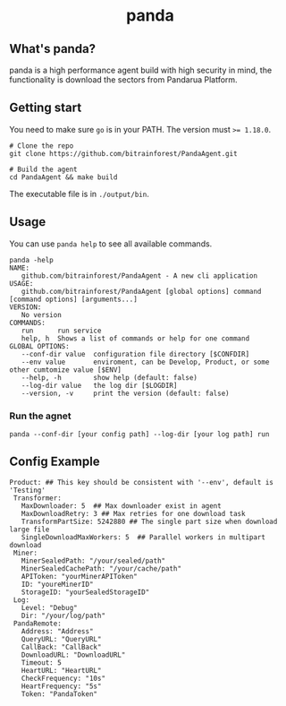 <h1 align="center">panda</h1>

## What's panda?

panda is a high performance agent build with high security in mind, the functionality is download the sectors from Pandarua Platform.

## Getting start

You need to make sure `go` is in your PATH. The version must `>= 1.18.0`.

```shell
# Clone the repo
git clone https://github.com/bitrainforest/PandaAgent.git

# Build the agent
cd PandaAgent && make build
```

The executable file is in `./output/bin`.

## Usage

You can use `panda help` to see all available commands.

```shell
panda -help
NAME:
   github.com/bitrainforest/PandaAgent - A new cli application
USAGE:
   github.com/bitrainforest/PandaAgent [global options] command [command options] [arguments...]
VERSION:
   No version
COMMANDS:
   run      run service
   help, h  Shows a list of commands or help for one command
GLOBAL OPTIONS:
   --conf-dir value  configuration file directory [$CONFDIR]
   --env value       enviroment, can be Develop, Product, or some other cumtomize value [$ENV]
   --help, -h        show help (default: false)
   --log-dir value   the log dir [$LOGDIR]
   --version, -v     print the version (default: false)
```

### Run the agnet

```shell
panda --conf-dir [your config path] --log-dir [your log path] run
```

## Config Example

```shell
Product: ## This key should be consistent with '--env', default is 'Testing'
 Transformer:
   MaxDownloader: 5  ## Max downloader exist in agent
   MaxDownloadRetry: 3 ## Max retries for one download task
   TransformPartSize: 5242880 ## The single part size when download large file
   SingleDownloadMaxWorkers: 5  ## Parallel workers in multipart download
 Miner:
   MinerSealedPath: "/your/sealed/path"
   MinerSealedCachePath: "/your/cache/path"
   APIToken: "yourMinerAPIToken"
   ID: "youreMinerID"
   StorageID: "yourSealedStorageID"
 Log:
   Level: "Debug"
   Dir: "/your/log/path"
 PandaRemote:
   Address: "Address"
   QueryURL: "QueryURL"
   CallBack: "CallBack"
   DownloadURL: "DownloadURL"
   Timeout: 5
   HeartURL: "HeartURL"
   CheckFrequency: "10s"
   HeartFrequency: "5s"
   Token: "PandaToken"
```
